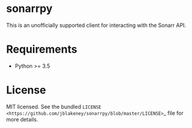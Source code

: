 # sonarrpy
This is an unofficially supported client for interacting with the Sonarr API.


Requirements
============

- Python >= 3.5


License
=======

MIT licensed. See the bundled `LICENSE <https://github.com/jblakeney/sonarrpy/blob/master/LICENSE>`_ file for more details.
